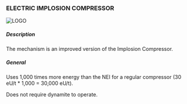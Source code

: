 ### ELECTRIC IMPLOSION COMPRESSOR

![LOGO](https://cdn.discordapp.com/attachments/916393114166525974/939222212240637952/EIMPLOSpng.png)

##### Description

The mechanism is an improved version of the Implosion Compressor.

##### General

Uses 1,000 times more energy than the NEI for a regular compressor (30 eU/t * 1,000 = 30,000 eU/t).

Does not require dynamite to operate. 

